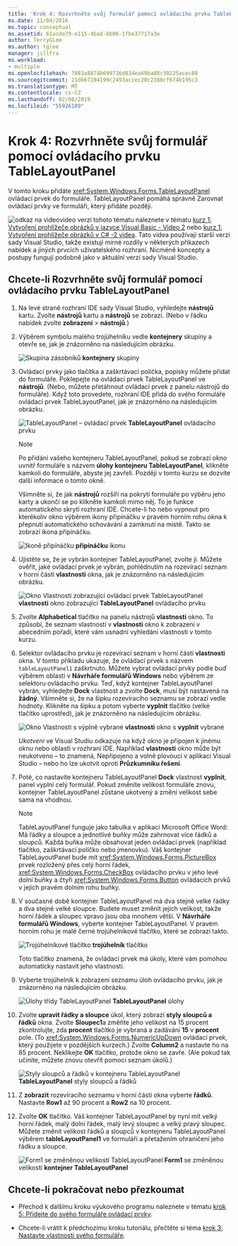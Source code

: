 ```yaml
---
title: 'Krok 4: Rozvrhněte svůj formulář pomocí ovládacího prvku TableLayoutPanel'
ms.date: 11/04/2016
ms.topic: conceptual
ms.assetid: 61acde79-e115-4bad-bb06-1fbe37717a3e
author: TerryGLee
ms.author: tglee
manager: jillfra
ms.workload:
- multiple
ms.openlocfilehash: 7083a8874b699716d834ea69ba88c30225acec88
ms.sourcegitcommit: 21d667104199c2493accec20c2388cf674b195c3
ms.translationtype: MT
ms.contentlocale: cs-CZ
ms.lasthandoff: 02/08/2019
ms.locfileid: "55926109"
---
```

# <a name="step-4-lay-out-your-form-with-a-tablelayoutpanel-control"></a>Krok 4: Rozvrhněte svůj formulář pomocí ovládacího prvku TableLayoutPanel
V tomto kroku přidáte <xref:System.Windows.Forms.TableLayoutPanel> ovládací prvek do formuláře. TableLayoutPanel pomáhá správně Zarovnat ovládací prvky ve formuláři, který přidáte později.

 ![odkaz na video](../data-tools/media/playvideo.gif)video verzi tohoto tématu naleznete v tématu [kurz 1: Vytvoření prohlížeče obrázků v jazyce Visual Basic - Video 2](http://go.microsoft.com/fwlink/?LinkId=205211) nebo [kurz 1: Vytvoření prohlížeče obrázků v C# -2 videa](http://go.microsoft.com/fwlink/?LinkId=205200). Tato videa používají starší verzi sady Visual Studio, takže existují mírné rozdíly v některých příkazech nabídek a jiných prvcích uživatelského rozhraní. Nicméně koncepty a postupy fungují podobně jako v aktuální verzi sady Visual Studio.

## <a name="to-lay-out-your-form-with-a-tablelayoutpanel-control"></a>Chcete-li Rozvrhněte svůj formulář pomocí ovládacího prvku TableLayoutPanel

1.  Na levé straně rozhraní IDE sady Visual Studio, vyhledejte **nástrojů** kartu. Zvolte **nástrojů** kartu a **nástrojů** se zobrazí. (Nebo v řádku nabídek zvolte **zobrazení** > **nástrojů**.)

2.  Výběrem symbolu malého trojúhelníku vedle **kontejnery** skupiny a otevře se, jak je znázorněno na následujícím obrázku.

     ![Skupina zásobníků](../ide/media/express_toolbox.png)
**kontejnery** skupiny

3.  Ovládací prvky jako tlačítka a zaškrtávací políčka, popisky můžete přidat do formuláře. Poklepejte na ovládací prvek TableLayoutPanel ve **nástrojů**. (Nebo, můžete přetáhnout ovládací prvek z panelu nástrojů do formuláře). Když toto provedete, rozhraní IDE přidá do svého formuláře ovládací prvek TableLayoutPanel, jak je znázorněno na následujícím obrázku.

     ![TableLayoutPanel – ovládací prvek](../ide/media/express_formtablelayout.png)
**TableLayoutPanel** ovládacího prvku

    > [!NOTE]
    >  Po přidání vašeho kontejneru TableLayoutPanel, pokud se zobrazí okno uvnitř formuláře s názvem **úlohy kontejneru TableLayoutPanel**, klikněte kamkoli do formuláře, abyste jej zavřeli. Později v tomto kurzu se dozvíte další informace o tomto okně.

     Všimněte si, že jak **nástrojů** rozšíří na pokrytí formuláře po výběru jeho karty a ukončí se po klikněte kamkoli mimo něj. To je funkce automatického skrytí rozhraní IDE. Chcete-li ho nebo vypnout pro kterékoliv okno výběrem ikony připínáčku v pravém horním rohu okna k přepnutí automatického schovávání a zamknutí na místě. Takto se zobrazí ikona připínáčku.

     ![Ikoně připínáčku](../ide/media/express_pushpintoolbox.png)
**připínáčku** ikonu

4.  Ujistěte se, že je vybrán kontejner TableLayoutPanel, zvolte ji. Můžete ověřit, jaké ovládací prvek je vybrán, pohlédnutím na rozevírací seznam v horní části **vlastnosti** okna, jak je znázorněno na následujícím obrázku.

     ![Okno Vlastnosti zobrazující ovládací prvek TableLayoutPanel](../ide/media/express_controlspropwin.png)
**vlastnosti** okno zobrazující **TableLayoutPanel** ovládacího prvku

5.  Zvolte **Alphabetical** tlačítko na panelu nástrojů **vlastnosti** okno. To způsobí, že seznam vlastností v **vlastnosti** okno k zobrazení v abecedním pořadí, které vám usnadní vyhledání vlastnosti v tomto kurzu.

6.  Selektor ovládacího prvku je rozevírací seznam v horní části **vlastnosti** okna. V tomto příkladu ukazuje, že ovládací prvek s názvem `tableLayoutPanel1` zaškrtnuto. Můžete vybrat ovládací prvky podle buď výběrem oblasti v **Návrháře formulářů Windows** nebo výběrem ze selektoru ovládacího prvku. Teď, když kontejner TableLayoutPanel vybrán, vyhledejte **Dock** vlastnost a zvolte **Dock**, musí být nastavená na **žádný**. Všimněte si, že na šipku rozevíracího seznamu se zobrazí vedle hodnoty. Klikněte na šipku a potom vyberte **vyplnit** tlačítko (velké tlačítko uprostřed), jak je znázorněno na následujícím obrázku.

     ![Okno Vlastnosti s výplně vybrané](../ide/media/express_docktable.png)
**vlastnosti** okno s **vyplnit** vybrané

     *Ukotvení* ve Visual Studiu odkazuje na když okno je připojen k jinému oknu nebo oblasti v rozhraní IDE. Například **vlastnosti** okno může být neukotveno – to znamená, Nepřipojeno a volně plovoucí v aplikaci Visual Studio – nebo ho lze ukotvit oproti **Průzkumníku řešení**.

7.  Poté, co nastavíte kontejneru TableLayoutPanel **Dock** vlastnost **vyplnit**, panel vyplní celý formulář. Pokud změníte velikost formuláře znovu, kontejner TableLayoutPanel zůstane ukotvený a změní velikost sebe sama na vhodnou.

    > [!NOTE]
    >  TableLayoutPanel funguje jako tabulka v aplikaci Microsoft Office Word: Má řádky a sloupce a jednotlivé buňky může zahrnovat více řádků a sloupců. Každá buňka může obsahovat jeden ovládací prvek (například tlačítko, zaškrtávací políčko nebo jmenovku). Váš kontejner TableLayoutPanel bude mít <xref:System.Windows.Forms.PictureBox> prvek rozložený přes celý horní řádek, <xref:System.Windows.Forms.CheckBox> ovládacího prvku v jeho levé dolní buňky a čtyři <xref:System.Windows.Forms.Button> ovládacích prvků v jejich pravém dolním rohu buňky.

8.  V současné době kontejner TableLayoutPanel má dva stejně velké řádky a dva stejně velké sloupce. Budete muset změnit jejich velikost, takže horní řádek a sloupec vpravo jsou oba mnohem větší. V **Návrháře formulářů Windows**, vyberte kontejner TableLayoutPanel. V pravém horním rohu je malé černé trojúhelníkové tlačítko, které se zobrazí takto.

     ![Trojúhelníkové tlačítko](../ide/media/express_iconblacktriangle.gif)
**trojúhelník** tlačítko

     Toto tlačítko znamená, že ovládací prvek má úkoly, které vám pomohou automaticky nastavit jeho vlastnosti.

9. Vyberte trojúhelník k zobrazení seznamu úloh ovládacího prvku, jak je znázorněno na následujícím obrázku.

     ![Úlohy třídy TableLayoutPanel](../ide/media/express_tablepanel.png)
**TableLayoutPanel** úlohy

10. Zvolte **upravit řádky a sloupce** úkol, který zobrazí **styly sloupců a řádků** okna. Zvolte **Sloupec1**a změňte jeho velikost na 15 procent zkontrolujte, zda **procent** tlačítko je vybraná a zadávání **15** v **procent** pole. (To <xref:System.Windows.Forms.NumericUpDown> ovládací prvek, který použijete v pozdějších kurzech.) Zvolte **Column2** a nastavte ho na 85 procent. Neklikejte **OK** tlačítko, protože okno se zavře. (Ale pokud tak učiníte, můžete znovu otevřít pomocí seznam úkolů.)

     ![Styly sloupců a řádků v kontejneru TableLayoutPanel](../ide/media/vs_tablelayoutpanel_setup.png)
**TableLayoutPanel** styly sloupců a řádků

11. Z **zobrazit** rozevíracího seznamu v horní části okna vyberte **řádků**. Nastavte **Row1** až 90 procent a **Row2** na 10 procent.

12. Zvolte **OK** tlačítko. Váš kontejner TableLayoutPanel by nyní mít velký horní řádek, malý dolní řádek, malý levý sloupec a velký pravý sloupec. Můžete změnit velikost řádků a sloupců v kontejneru TableLayoutPanel výběrem **tableLayoutPanel1** ve formuláři a přetažením ohraničení jeho řádku a sloupce.

     ![Form1 se změněnou velikostí TableLayoutPanel](../ide/media/vs_formafterlayoutpanel.png)
**Form1** se změněnou velikostí **kontejner TableLayoutPanel**

## <a name="to-continue-or-review"></a>Chcete-li pokračovat nebo přezkoumat

-   Přechod k dalšímu kroku výukového programu naleznete v tématu [krok 5: Přidejte do svého formuláře ovládací prvky](../ide/step-5-add-controls-to-your-form.md).

-   Chcete-li vrátit k předchozímu kroku tutoriálu, přečtěte si téma [krok 3: Nastavte vlastnosti svého formuláře](../ide/step-3-set-your-form-properties.md).
